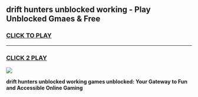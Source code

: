 
## drift hunters unblocked working - Play Unblocked Gmaes & Free
<h3>
<a href="https://news.freeplayer.one?title=drift_hunters_unblocked_working&ref=16F">CLICK TO PLAY</a></h3>
<hr>

<h3>
<a href="https://news.freeplayer.one?title=drift_hunters_unblocked_working&ref=16F">CLICK 2 PLAY</a>
  
</h3>

<a href="https://news.freeplayer.one?title=drift_hunters_unblocked_working&ref=16F/"><img src="https://clearcache.store/games.png"></a>


**drift hunters unblocked working games unblocked: Your Gateway to Fun and Accessible Online Gaming**
